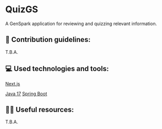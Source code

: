 # QuizGS
A GenSpark application for reviewing and quizzing relevant information.

## 🌈 Contribution guidelines:
T.B.A.

## :computer: Used technologies and tools:
[Next.js](https://nextjs.org/docs)

[Java 17](https://docs.oracle.com/en/java/javase/17/docs/api/java.base/module-summary.html)
[Spring Boot](https://docs.spring.io/spring-boot/docs/current/reference/htmlsingle/#documentation.first-steps)

## 👩‍💻 Useful resources:
T.B.A.
